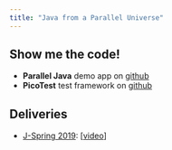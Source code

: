 ```yaml
---
title: "Java from a Parallel Universe"
---
```

## Show me the code!
* **Parallel Java** demo app on [github](https://github.com/jqno/paralleljava)
* **PicoTest** test framework on [github](https://github.com/jqno/picotest)

## Deliveries
* [J-Spring 2019](2019-jspring): [[video](https://www.youtube.com/watch?v=Yj_Bh93omw4)]

